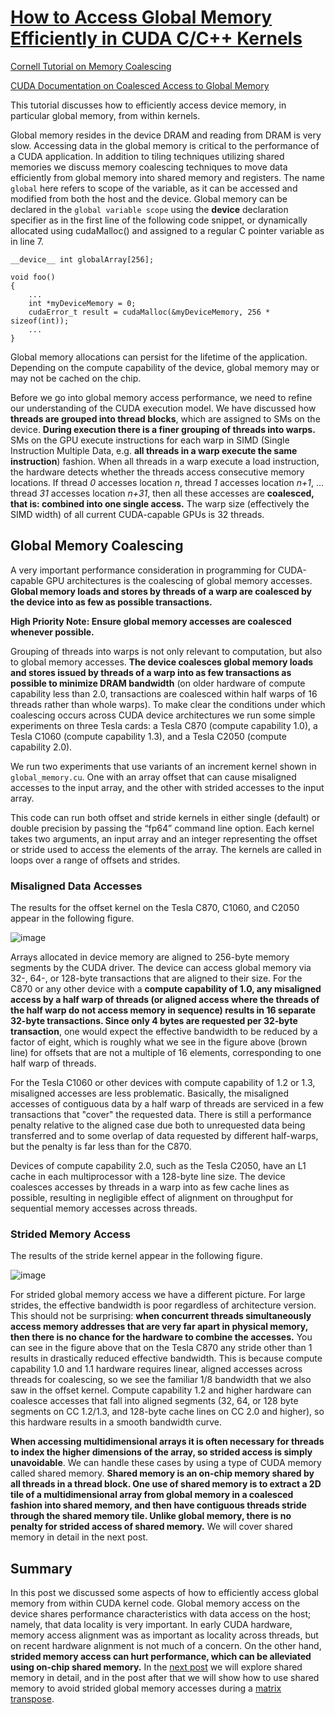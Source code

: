 # [How to Access Global Memory Efficiently in CUDA C/C++ Kernels](https://developer.nvidia.com/blog/how-access-global-memory-efficiently-cuda-c-kernels/)


[Cornell Tutorial on Memory Coalescing](https://cvw.cac.cornell.edu/gpu/coalesced)

[CUDA Documentation on Coalesced Access to Global Memory](https://docs.nvidia.com/cuda/cuda-c-best-practices-guide/index.html#coalesced-access-to-global-memory)

This tutorial discusses how to efficiently access device memory, in particular global memory, from within kernels. 

Global memory resides in the device DRAM and reading from DRAM is very slow.
Accessing data in the global memory is critical to the performance of a CUDA application. 
In addition to tiling techniques utilizing shared memories we discuss memory coalescing techniques to move data efficiently from global memory into shared memory and registers.
The name `global` here refers to scope of the variable, as it can be accessed and modified from both the host and the device. 
Global memory can be declared in the `global variable scope` using the __device__ declaration specifier as in the first line of the following code snippet, or dynamically allocated using cudaMalloc() and assigned to a regular C pointer variable as in line 7. 

```
__device__ int globalArray[256];
 
void foo()
{
    ...
    int *myDeviceMemory = 0;
    cudaError_t result = cudaMalloc(&myDeviceMemory, 256 * sizeof(int));
    ...
}
```

Global memory allocations can persist for the lifetime of the application. 
Depending on the compute capability of the device, global memory may or may not be cached on the chip.

Before we go into global memory access performance, we need to refine our understanding of the CUDA execution model. 
We have discussed how **threads are grouped into thread blocks**, which are assigned to SMs on the device.
**During execution there is a finer grouping of threads into warps.**
SMs on the GPU execute instructions for each warp in SIMD (Single Instruction Multiple Data, e.g. **all threads in a warp execute the same instruction**) fashion. 
When all threads in a warp execute a load instruction, the hardware detects whether the threads access consecutive memory locations.
If thread *0* accesses location *n*, thread *1* accesses location *n+1*, … thread *31* accesses location *n+31*, then all these accesses are **coalesced, that is: combined into one single access.**
The warp size (effectively the SIMD width) of all current CUDA-capable GPUs is 32 threads.

## Global Memory Coalescing
A very important performance consideration in programming for CUDA-capable GPU architectures is the coalescing of global memory accesses. **Global memory loads and stores by threads of a warp are coalesced by the device into as few as possible transactions.**

**High Priority Note: Ensure global memory accesses are coalesced whenever possible.**

Grouping of threads into warps is not only relevant to computation, but also to global memory accesses. 
**The device coalesces global memory loads and stores issued by threads of a warp into as few transactions as possible to minimize DRAM bandwidth** (on older hardware of compute capability less than 2.0, transactions are coalesced within half warps of 16 threads rather than whole warps). 
To make clear the conditions under which coalescing occurs across CUDA device architectures we run some simple experiments on three Tesla cards: a Tesla C870 (compute capability 1.0), a Tesla C1060 (compute capability 1.3), and a Tesla C2050 (compute capability 2.0).

We run two experiments that use variants of an increment kernel shown in `global_memory.cu`. One with an array offset that can cause misaligned accesses to the input array, and the other with strided accesses to the input array.

This code can run both offset and stride kernels in either single (default) or double precision by passing the “fp64” command line option. 
Each kernel takes two arguments, an input array and an integer representing the offset or stride used to access the elements of the array. 
The kernels are called in loops over a range of offsets and strides.

### Misaligned Data Accesses
The results for the offset kernel on the Tesla C870, C1060, and C2050 appear in the following figure.

![image](https://user-images.githubusercontent.com/43357040/149826217-d397f8c7-0f70-4cd3-86b6-ee01cd04d8bf.png)

Arrays allocated in device memory are aligned to 256-byte memory segments by the CUDA driver. 
The device can access global memory via 32-, 64-, or 128-byte transactions that are aligned to their size. 
For the C870 or any other device with a **compute capability of 1.0, any misaligned access by a half warp of threads (or aligned access where the threads of the half warp do not access memory in sequence) results in 16 separate 32-byte transactions. Since only 4 bytes are requested per 32-byte transaction**, one would expect the effective bandwidth to be reduced by a factor of eight, which is roughly what we see in the figure above (brown line) for offsets that are not a multiple of 16 elements, corresponding to one half warp of threads.

For the Tesla C1060 or other devices with compute capability of 1.2 or 1.3, misaligned accesses are less problematic. Basically, the misaligned accesses of contiguous data by a half warp of threads are serviced in a few transactions that "cover" the requested data. There is still a performance penalty relative to the aligned case due both to unrequested data being transferred and to some overlap of data requested by different half-warps, but the penalty is far less than for the C870.

Devices of compute capability 2.0, such as the Tesla C2050, have an L1 cache in each multiprocessor with a 128-byte line size. The device coalesces accesses by threads in a warp into as few cache lines as possible, resulting in negligible effect of alignment on throughput for sequential memory accesses across threads.

### Strided Memory Access
The results of the stride kernel appear in the following figure.

![image](https://user-images.githubusercontent.com/43357040/149831692-89c88a83-2abe-42c3-99bc-97429379cbd7.png)


For strided global memory access we have a different picture. For large strides, the effective bandwidth is poor regardless of architecture version. This should not be surprising: **when concurrent threads simultaneously access memory addresses that are very far apart in physical memory, then there is no chance for the hardware to combine the accesses.** You can see in the figure above that on the Tesla C870 any stride other than 1 results in drastically reduced effective bandwidth. This is because compute capability 1.0 and 1.1 hardware requires linear, aligned accesses across threads for coalescing, so we see the familiar 1/8 bandwidth that we also saw in the offset kernel. Compute capability 1.2 and higher hardware can coalesce accesses that fall into aligned segments (32, 64, or 128 byte segments on CC 1.2/1.3, and 128-byte cache lines on CC 2.0 and higher), so this hardware results in a smooth bandwidth curve.

**When accessing multidimensional arrays it is often necessary for threads to index the higher dimensions of the array, so strided access is simply unavoidable**. We can handle these cases by using a type of CUDA memory called shared memory. **Shared memory is an on-chip memory shared by all threads in a thread block. One use of shared memory is to extract a 2D tile of a multidimensional array from global memory in a coalesced fashion into shared memory, and then have contiguous threads stride through the shared memory tile. Unlike global memory, there is no penalty for strided access of shared memory.** We will cover shared memory in detail in the next post.


## Summary

In this post we discussed some aspects of how to efficiently access global memory from within CUDA kernel code. 
Global memory access on the device shares performance characteristics with data access on the host; namely, that data locality is very important. 
In early CUDA hardware, memory access alignment was as important as locality across threads, but on recent hardware alignment is not much of a concern. 
On the other hand, **strided memory access can hurt performance, which can be alleviated using on-chip shared memory.**
In the [next post](https://developer.nvidia.com/blog/using-shared-memory-cuda-cc/) we will explore shared memory in detail, and in the post after that we will show how to use shared memory to avoid strided global memory accesses during a [matrix transpose](https://developer.nvidia.com/blog/parallelforall/efficient-matrix-transpose-cuda-cc/).
